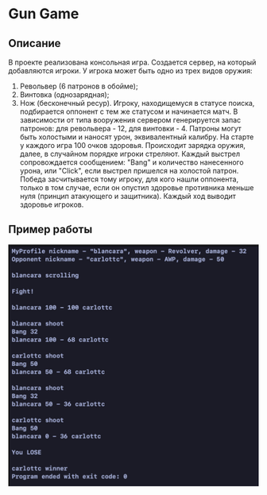 # Gun Game

## Описание
В проекте реализована консольная игра. Создается сервер, на который добавляются игроки. У игрока может быть одно из трех видов оружия:
1. Револьвер (6 патронов в обойме);<br>
2. Винтовка (однозарядная);<br>
3. Нож (бесконечный ресур).
Игроку, находищемуся в статусе поиска, подбирается оппонент с тем же статусом и начинается матч.
В зависимости от типа вооружения сервером генерируется запас патронов: для револьвера - 12, для винтовки - 4. Патроны могут быть холостыми и наносят урон, эквивалентный калибру. На старте у каждого игра 100 очков здоровья.
Происходит зарядка оружия, далее, в случайном порядке игроки стреляют. Каждый выстрел сопровождается сообщением: "Bang" и количество нанесенного урона, или "Click", если выстрел пришелся на холостой патрон.
Победа засчитывается тому игроку, для кого нашли оппонента, только в том случае, если он опустил здоровье противника меньше нуля (принцип атакующего и защитника). Каждый ход выводит здоровье игроков. 

## Пример работы
![Пример](example.jpg) 
